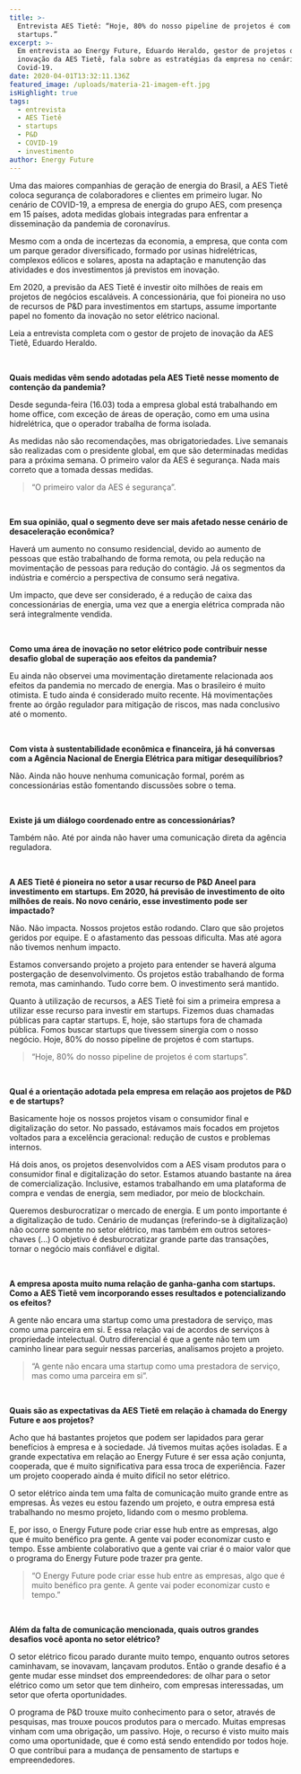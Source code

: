 ```yaml
---
title: >-
  Entrevista AES Tietê: “Hoje, 80% do nosso pipeline de projetos é com
  startups.”
excerpt: >-
  Em entrevista ao Energy Future, Eduardo Heraldo, gestor de projetos de
  inovação da AES Tietê, fala sobre as estratégias da empresa no cenário de
  Covid-19.
date: 2020-04-01T13:32:11.136Z
featured_image: /uploads/materia-21-imagem-eft.jpg
isHighlight: true
tags:
  - entrevista
  - AES Tietê
  - startups
  - P&D
  - COVID-19
  - investimento
author: Energy Future
---
```

Uma das maiores companhias de geração de energia do Brasil, a AES Tietê coloca segurança de colaboradores e clientes em primeiro lugar. No cenário de COVID-19, a empresa de energia do grupo AES, com presença em 15 países, adota medidas globais integradas para enfrentar a disseminação da pandemia de coronavírus.

Mesmo com a onda de incertezas da economia, a empresa, que conta com um parque gerador diversificado, formado por usinas hidrelétricas, complexos eólicos e solares, aposta na adaptação e manutenção das atividades e dos investimentos já previstos em inovação.

Em 2020, a previsão da AES Tietê é investir oito milhões de reais em projetos de negócios escaláveis. A concessionária, que foi pioneira no uso de recursos de P&D para investimentos em startups, assume importante papel no fomento da inovação no setor elétrico nacional.

Leia a entrevista completa com o gestor de projeto de inovação da AES Tietê, Eduardo Heraldo.

<br>

**Quais medidas vêm sendo adotadas pela AES Tietê nesse momento de contenção da pandemia?**

Desde segunda-feira (16.03) toda a empresa global está trabalhando em home office, com exceção de áreas de operação, como em uma usina hidrelétrica, que o operador trabalha de forma isolada.

As medidas não são recomendações, mas obrigatoriedades. Live semanais são realizadas com o presidente global, em que são determinadas medidas para a próxima semana. O primeiro valor da AES é segurança. Nada mais correto que a tomada dessas medidas.

> “O primeiro valor da AES é segurança”.

<br>

**Em sua opinião, qual o segmento deve ser mais afetado nesse cenário de desaceleração econômica?**

Haverá um aumento no consumo residencial, devido ao aumento de pessoas que estão trabalhando de forma remota, ou pela redução na movimentação de pessoas para redução do contágio. Já os segmentos da indústria e comércio a perspectiva de consumo será negativa. 

Um impacto, que deve ser considerado, é a redução de caixa das concessionárias de energia, uma vez que a energia elétrica comprada não será integralmente vendida.

<br>

**Como uma área de inovação no setor elétrico pode contribuir nesse desafio global de superação aos efeitos da pandemia?**

Eu ainda não observei uma movimentação diretamente relacionada aos efeitos da pandemia no mercado de energia. Mas o brasileiro é muito otimista. E tudo ainda é considerado muito recente. Há movimentações frente ao órgão regulador para mitigação de riscos, mas nada conclusivo até o momento.

<br>

**Com vista à sustentabilidade econômica e financeira, já há conversas com a Agência Nacional de Energia Elétrica para mitigar desequilíbrios?**

Não. Ainda não houve nenhuma comunicação formal, porém as concessionárias estão fomentando discussões sobre o tema. 

<br>

**Existe já um diálogo coordenado entre as concessionárias?**

Também não. Até por ainda não haver uma comunicação direta da agência reguladora.

<br>

**A AES Tietê é pioneira no setor a usar recurso de P&D Aneel para investimento em startups. Em 2020, há previsão de investimento de oito milhões de reais.  No novo cenário, esse investimento pode ser impactado?**

Não. Não impacta. Nossos projetos estão rodando. Claro que são projetos geridos por equipe. E o afastamento das pessoas dificulta. Mas até agora não tivemos nenhum impacto. 

Estamos conversando projeto a projeto para entender se haverá alguma postergação de desenvolvimento. Os projetos estão trabalhando de forma remota, mas caminhando. Tudo corre bem.  O investimento será mantido.

Quanto à utilização de recursos, a AES Tietê foi sim a primeira empresa a utilizar esse recurso para investir em startups. Fizemos duas chamadas públicas para captar startups. E, hoje, são startups fora de chamada pública. Fomos buscar startups que tivessem sinergia com o nosso negócio. Hoje, 80% do nosso pipeline de projetos é com startups. 

> “Hoje, 80% do nosso pipeline de projetos é com startups”. 

<br>

**Qual é a orientação adotada pela empresa em relação aos projetos de P&D e de startups?**

Basicamente hoje os nossos projetos visam o consumidor final e digitalização do setor. No passado, estávamos mais focados em projetos voltados para a excelência geracional: redução de custos e problemas internos. 

Há dois anos, os projetos desenvolvidos com a AES visam produtos para o consumidor final e digitalização do setor. Estamos atuando bastante na área de comercialização. Inclusive, estamos trabalhando em uma plataforma de compra e vendas de energia, sem mediador, por meio de blockchain.

Queremos desburocratizar o mercado de energia. E um ponto importante é a digitalização de tudo. Cenário de mudanças (referindo-se à digitalização) não ocorre somente no setor elétrico, mas também em outros setores-chaves (...) O objetivo é desburocratizar grande parte das transações, tornar o negócio mais confiável e digital.

<br>

**A empresa aposta muito numa relação de ganha-ganha com startups. Como a AES Tietê vem incorporando esses resultados e potencializando os efeitos?**

A gente não encara uma startup como uma prestadora de serviço, mas como uma parceira em si. E essa relação vai de acordos de serviços à propriedade intelectual. Outro diferencial é que a gente não tem um caminho linear para seguir nessas parcerias, analisamos projeto a projeto.

> “A gente não encara uma startup como uma prestadora de serviço, mas como uma parceira em si”.

<br>

**Quais são as expectativas da AES Tietê em relação à chamada do Energy Future e aos projetos?** 

Acho que há bastantes projetos que podem ser lapidados para gerar benefícios à empresa e à sociedade. Já tivemos muitas ações isoladas. E a grande expectativa em relação ao Energy Future é ser essa ação conjunta, cooperada, que é muito significativa para essa troca de experiência. Fazer um projeto cooperado ainda é muito difícil no setor elétrico.

O setor elétrico ainda tem uma falta de comunicação muito grande entre as empresas. Às vezes eu estou fazendo um projeto, e outra empresa está trabalhando no mesmo projeto, lidando com o mesmo problema. 

E, por isso, o Energy Future pode criar esse hub entre as empresas, algo que é muito benéfico pra gente. A gente vai poder economizar custo e tempo. Esse ambiente colaborativo que a gente vai criar é o maior valor que o programa do Energy Future pode trazer pra gente.

> “O Energy Future pode criar esse hub entre as empresas, algo que é muito benéfico pra gente. A gente vai poder economizar custo e tempo.”

<br>

**Além da falta de comunicação mencionada, quais outros grandes desafios você aponta no setor elétrico?** 

O setor elétrico ficou parado durante muito tempo, enquanto outros setores caminhavam, se inovavam, lançavam produtos. Então o grande desafio é a gente mudar esse mindset dos empreendedores: de olhar para o setor elétrico como um setor que tem dinheiro, com empresas interessadas, um setor que oferta oportunidades.

O programa de P&D trouxe muito conhecimento para o setor, através de pesquisas, mas trouxe poucos produtos para o mercado. Muitas empresas vinham com uma obrigação, um passivo. Hoje, o recurso é visto muito mais como uma oportunidade, que é como está sendo entendido por todos hoje. O que contribui para a mudança de pensamento de startups e empreendedores.
